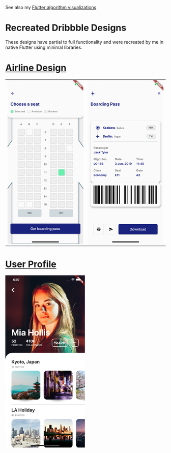 See also my [Flutter algorithm visualizations](https://github.com/Nolence/flutter_challenges)

# Recreated Dribbble Designs

These designs have partial to full functionality and were recreated by me in native Flutter using minimal libraries.

# [Airline Design](https://dribbble.com/shots/9706802-Check-in-flow-LOT-iOS-App/attachments/1736215?mode=media)

|       |       |
|------------|-------------|
| <img src="assets/airline/airline.png" alt="drawing" width="250"/> | <img src="assets/airline/boarding_pass.png" alt="drawing" width="250"/> |

# [User Profile](https://dribbble.com/shots/9712939-User-Profile-Daily-UI-006/attachments/1742767?mode=media)

<img src="assets/user_profile/user_profile.png" alt="drawing" width="250"/>